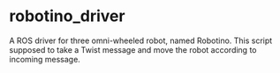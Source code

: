 # robotino_driver

A ROS driver for three omni-wheeled robot, named Robotino.
This script supposed to take a Twist message and move the robot according to incoming message.
